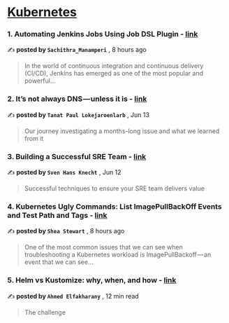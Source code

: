 
<h1><a href=https://medium.com/tag/kubernetes/recommended target="_blank" rel="noopener noreferrer">Kubernetes</a></h1>
<h3>1. Automating Jenkins Jobs Using Job DSL Plugin - <a href=https://medium.com/@sachithramanamperi/automating-jenkins-jobs-using-job-dsl-plugin-38b67eb0f629?source=tag_recommended_feed---------0-84----------kubernetes----------96ab1d5f_f579_434a_bdf6_f3d4b2b8109f------- target="_blank" rel="noopener noreferrer">link</a></h3>

✍️ **posted by `Sachithra_Manamperi`** <date> , 8 hours ago</date>

<blockquote>In the world of continuous integration and continuous delivery (CI/CD), Jenkins has emerged as one of the most popular and powerful…</blockquote>

<h3>2. It’s not always DNS — unless it is - <a href=https://medium.com/adevinta-tech-blog/its-not-always-dns-unless-it-is-16858df17d3f?source=tag_recommended_feed---------1-107----------kubernetes----------96ab1d5f_f579_434a_bdf6_f3d4b2b8109f------- target="_blank" rel="noopener noreferrer">link</a></h3>

✍️ **posted by `Tanat Paul Lokejaroenlarb`** <date> , Jun 13</date>

<blockquote>Our journey investigating a months-long issue and what we learned from it</blockquote>

<h3>3. Building a Successful SRE Team - <a href=https://medium.com/@hans.knechtions/building-a-successful-sre-team-283232bc2694?source=tag_recommended_feed---------2-85----------kubernetes----------96ab1d5f_f579_434a_bdf6_f3d4b2b8109f------- target="_blank" rel="noopener noreferrer">link</a></h3>

✍️ **posted by `Sven Hans Knecht`** <date> , Jun 12</date>

<blockquote>Successful techniques to ensure your SRE team delivers value</blockquote>

<h3>4. Kubernetes Ugly Commands: List ImagePullBackOff Events and Test Path and Tags - <a href=https://medium.com/itnext/kubernetes-ugly-commands-list-imagepullbackoff-events-and-test-path-and-tags-b12d8fded6de?source=tag_recommended_feed---------3-84----------kubernetes----------96ab1d5f_f579_434a_bdf6_f3d4b2b8109f------- target="_blank" rel="noopener noreferrer">link</a></h3>

✍️ **posted by `Shea Stewart`** <date> , 8 hours ago</date>

<blockquote>One of the most common issues that we can see when troubleshooting a Kubernetes workload is ImagePullBackoff — an event that we can see…</blockquote>

<h3>5. Helm vs Kustomize: why, when, and how - <a href=https://medium.com/@elfakharany/helm-vs-kustomize-why-when-and-how-5d5ba0f80234?source=tag_recommended_feed---------4-107----------kubernetes----------96ab1d5f_f579_434a_bdf6_f3d4b2b8109f------- target="_blank" rel="noopener noreferrer">link</a></h3>

✍️ **posted by `Ahmed Elfakharany`** <date> , 12 min read</date>

<blockquote>The challenge</blockquote>

